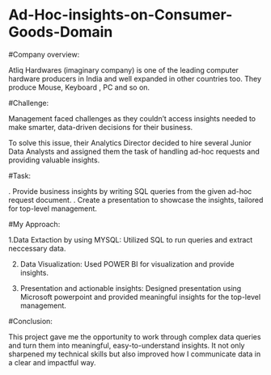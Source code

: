 # Ad-Hoc-insights-on-Consumer-Goods-Domain #

#Company overview:

Atliq  Hardwares (imaginary company) is one of the leading computer hardware producers in India and well expanded in other countries too. They produce Mouse, Keyboard , PC and so on. 



#Challenge:

Management faced challenges as they couldn’t access insights needed to make smarter, data-driven decisions for their business.

To solve this issue, their Analytics Director decided to hire several Junior Data Analysts and assigned them the task of handling ad-hoc requests and providing valuable insights.


#Task:

. Provide business insights by writing SQL queries from the given ad-hoc request document.
. Create a presentation to showcase the insights, tailored for top-level management.

#My Approach:

 1.Data Extaction by using MYSQL:
       Utilized SQL to run queries and extract neccessary data.
       
2. Data Visualization:
        Used POWER BI for visualization and provide insights.
   
4. Presentation and actionable insights:
        Designed presentation using Microsoft powerpoint and  provided meaningful insights for the top-level management.

   

#Conclusion:

This project gave me the opportunity to work through complex data queries and turn them into meaningful, easy-to-understand insights. 
It not only sharpened my technical skills but also improved how I communicate data in a clear and impactful way.



 


